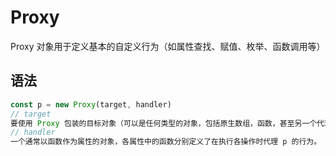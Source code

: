 # Proxy
Proxy 对象用于定义基本的自定义行为（如属性查找、赋值、枚举、函数调用等）

## 语法
```js
const p = new Proxy(target, handler)
// target
要使用 Proxy 包装的目标对象（可以是任何类型的对象，包括原生数组，函数，甚至另一个代理）
// handler
一个通常以函数作为属性的对象，各属性中的函数分别定义了在执行各操作时代理 p 的行为。
```
